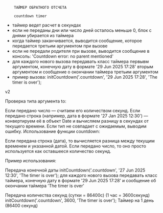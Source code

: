         ТАЙМЕР ОБРАТНОГО ОТСЧЕТА

        countdown timer

- таймер ведет расчет в секундах
- если не переданы дни или число дней осталось меньше 0, блок с днями убирается из таймера
- когда таймер заканчивается, выводится  сообщение, которое передается третьим аргументом при вызове
- если не передали родителя при вызове, выводится сообщение в консоль: 'Countdown error: no parent mentioned'
- для каждого нового вызова передавать класс таймера первывм аргументом, конечную дату в формате '29 Jun 2025 17:28' вторым аргументом и сообщение о окончании таймера третьим аргументом
- пример вызова: initCountdown('.countdown', '29 Jun 2025 17:28', 'The timer is over');

v2

Проверка типа аргумента to:

Если передано число — считаем его количеством секунд.
Если передано строка (например, дата в формате '27 Jan 2025 12:30') — конвертируем её в объект Date и вычисляем разницу в секундах от текущего времени.
Если тип не совпадает с ожидаемым, выводим ошибку.
Использование функции countdown:

Если передана строка (дата), то вычисляется разница между текущим временем и указанной датой.
Если передано число, то оно просто используется как оставшееся количество секунд.

Пример использования:

  Передача конечной даты
initCountdown('.countdown', '27 Jun 2025 12:30', 'The timer is over');
для каждого нового вызова передавать класс таймера, конечную дату в формате '29 Jun 2025 17:28' и сообщение об окончании таймера 'The timer is over'

  Передача количества секунд (сутки = 86400с) (1 час = 3600секунд)
initCountdown('.countdown', 3600, 'The timer is over');  Таймер на 1 день (86400 секунд)
